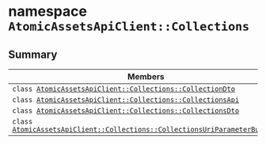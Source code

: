 # namespace `AtomicAssetsApiClient::Collections` 

## Summary

 Members                        | Descriptions                                
--------------------------------|---------------------------------------------
`class `[`AtomicAssetsApiClient::Collections::CollectionDto`](.github/workflows/documentation/md/AtomicAssetsApiClient--Collections--CollectionDto.md#class_atomic_assets_api_client_1_1_collections_1_1_collection_dto) | 
`class `[`AtomicAssetsApiClient::Collections::CollectionsApi`](.github/workflows/documentation/md/AtomicAssetsApiClient--Collections--CollectionsApi.md#class_atomic_assets_api_client_1_1_collections_1_1_collections_api) | 
`class `[`AtomicAssetsApiClient::Collections::CollectionsDto`](.github/workflows/documentation/md/AtomicAssetsApiClient--Collections--CollectionsDto.md#class_atomic_assets_api_client_1_1_collections_1_1_collections_dto) | 
`class `[`AtomicAssetsApiClient::Collections::CollectionsUriParameterBuilder`](.github/workflows/documentation/md/AtomicAssetsApiClient--Collections--CollectionsUriParameterBuilder.md#class_atomic_assets_api_client_1_1_collections_1_1_collections_uri_parameter_builder) | 

